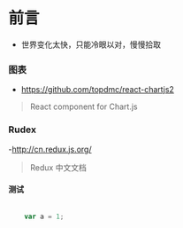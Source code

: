 

# 前言

- 世界变化太快，只能冷眼以对，慢慢拾取

### 图表

- https://github.com/topdmc/react-chartjs2

> React component for Chart.js

### Rudex

-http://cn.redux.js.org/

> Redux 中文文档


#### 测试

```JavaScript

    var a = 1;

```